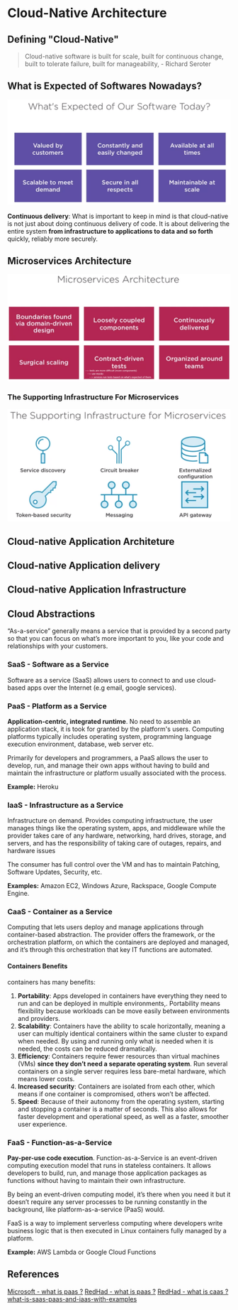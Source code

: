 # Cloud-Native Architecture

## Defining "Cloud-Native"
> Cloud-native software is built for scale, built for continuous change, built to tolerate failure, built for manageability, 
> \- Richard Seroter

## What is Expected of Softwares Nowadays?
![what-expected-of-software-today](resources/what-expected-of-software-today.png)

**Continuous delivery**: What is important to keep in mind is that cloud-native is not just about doing continuous delivery of code. It is about delivering the entire system **from infrastructure to applications to data and so forth** quickly, reliably more securely.


## Microservices Architecture
![micro-arch](resources/micro-arch.png)

### The Supporting Infrastructure For Microservices
![infrastructure-for-microservices](resources/infrastructure-for-microservices.png)

## Cloud-native Application Architeture

## Cloud-native Application delivery

## Cloud-native Application Infrastructure

## Cloud Abstractions
“As-a-service” generally means a service that is provided by a second party so that you can focus on what’s more important to you, like your code and relationships with your customers. 

### SaaS - Software as a Service
Software as a service (SaaS) allows users to connect to and use cloud-based apps over the Internet (e.g email, google services).

### PaaS - Platform as a Service
**Application-centric, integrated runtime**. No need to assemble an application stack, it is took for granted by the platform's users. Computing platforms typically includes operating system, programming language execution environment, database, web server etc.

Primarily for developers and programmers, a PaaS allows the user to develop, run, and manage their own apps without having to build and maintain the infrastructure or platform usually associated with the process.

**Example:** Heroku

### IaaS - Infrastructure as a Service
Infrastructure on demand. Provides computing infrastructure, the user manages things like the operating system, apps, and middleware while the provider takes care of any hardware, networking, hard drives, storage, and servers, and has the responsibility of taking care of outages, repairs, and hardware issues

The consumer has full control over the VM and has to maintain Patching, Software Updates, Security, etc.

**Examples:** Amazon EC2, Windows Azure, Rackspace, Google Compute Engine.

### CaaS - Container as a Service
Computing that lets users deploy and manage applications through container-based abstraction. The provider offers the framework, or the orchestration platform, on which the containers are deployed and managed, and it’s through this orchestration that key IT functions are automated. 

#### Containers Benefits
containers has many benefits: 

1. **Portability**: Apps developed in containers have everything they need to run and can be deployed in multiple environments,. Portability means flexibility because workloads can be move easily between environments and providers. 
2. **Scalability**: Containers have the ability to scale horizontally, meaning a user can multiply identical containers within the same cluster to expand when needed. By using and running only what is needed when it is needed, the costs can be reduced dramatically. 
3. **Efficiency**: Containers require fewer resources than virtual machines (VMs) **since they don’t need a separate operating system**. Run several containers on a single server requires less bare-metal hardware, which means lower costs.
4. **Increased security**: Containers are isolated from each other, which means if one container is compromised, others won’t be affected. 
5. **Speed**: Because of their autonomy from the operating system, starting and stopping a container is a matter of seconds. This also allows for faster development and operational speed, as well as a faster, smoother user experience.

### FaaS - Function-as-a-Service
**Pay-per-use code execution**. Function-as-a-Service is an event-driven computing execution model that runs in stateless containers. It allows developers to build, run, and manage those application packages as functions without having to maintain their own infrastructure.

By being an event-driven computing model, it’s there when you need it but it doesn’t require any server processes to be running constantly in the background, like platform-as-a-service (PaaS) would. 

FaaS is a way to implement serverless computing where developers write business logic that is then executed in Linux containers fully managed by a platform.

**Example:** AWS Lambda or Google Cloud Functions

## References
[Microsoft - what is paas ?](https://azure.microsoft.com/en-us/overview/what-is-paas/)
[RedHad - what is paas ?](https://www.redhat.com/en/topics/cloud-computing/what-is-paas)
[RedHad - what is caas ?](https://www.redhat.com/en/topics/cloud-computing/what-is-caas)
[what-is-saas-paas-and-iaas-with-examples](https://stackoverflow.com/questions/16820336/what-is-saas-paas-and-iaas-with-examples)
